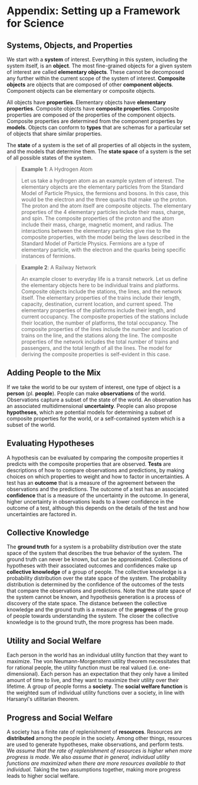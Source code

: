 # Appendix: Setting up a Framework for Science

## Systems, Objects, and Properties

We start with a **system** of interest. Everything in this system, including the system itself, is an **object**. The most fine-grained objects for a given system of interest are called **elementary objects**. These cannot be decomposed any further within the current scope of the system of interest. **Composite objects** are objects that are composed of other **component objects**. Component objects can be elementary or composite objects.

All objects have **properties**. Elementary objects have **elementary properties**. Composite objects have **composite properties**. Composite properties are composed of the properties of the component objects. Composite properties are determined from the component properties by **models**. Objects can conform to **types** that are schemas for a particular set of objects that share similar properties.

The **state** of a system is the set of all properties of all objects in the system, and the models that determine them. The **state space** of a system is the set of all possible states of the system.

> **Example 1**: A Hydrogen Atom
> 
> Let us take a hydrogen atom as an example system of interest. The elementary objects are the elementary particles from the Standard Model of Particle Physics, the fermions and bosons. In this case, this would be the electron and the three quarks that make up the proton. The proton and the atom itself are composite objects. The elementary properties of the 4 elementary particles include their mass, charge, and spin. The composite properties of the proton and the atom include their mass, charge, magnetic moment, and radius. The interactions between the elementary particles give rise to the composite properties, with the model being the laws described in the Standard Model of Particle Physics. Fermions are a type of elementary particle, with the electron and the quarks being specific instances of fermions.

> **Example 2**: A Railway Network
> 
> An example closer to everyday life is a transit network. Let us define the elementary objects here to be individual trains and platforms. Composite objects include the stations, the lines, and the network itself. The elementary properties of the trains include their length, capacity, destination, current location, and current speed. The elementary properties of the platforms include their length, and current occupancy. The composite properties of the stations include their location, the number of platforms, the total occupancy. The composite properties of the lines include the number and location of trains on the line, and the stations along the line. The composite properties of the network includes the total number of trains and passengers, and the total length of all the lines. The model for deriving the composite properties is self-evident in this case.

## Adding People to the Mix
If we take the world to be our system of interest, one type of object is a **person** (pl. **people**). People can make **observations** of the world. Observations capture a subset of the state of the world. An observation has an associated multidimensional **uncertainty**. People can also propose **hypotheses**, which are potential models for determining a subset of composite properties for the world, or a self-contained system which is a subset of the world.

## Evaluating Hypotheses
A hypothesis can be evaluated by comparing the composite properties it predicts with the composite properties that are observed. **Tests** are descriptions of how to compare observations and predictions, by making choices on which properties to weight and how to factor in uncertainties. A test has an **outcome** that is a measure of the agreement between the observations and the predictions. The outcome of a test has an associated **confidence** that is a measure of the uncertainty in the outcome. In general, higher uncertainty in observations leads to a lower confidence in the outcome of a test, although this depends on the details of the test and how uncertainties are factored in.

## Collective Knowledge
The **ground truth** for a system is a probability distribution over the state space of the system that describes the true behavior of the system. The ground truth can never be known, but can be approximated. Collections of hypotheses with their associated outcomes and confidences make up **collective knowledge** of a group of people. The collective knowledge is a probability distribution over the state space of the system. The probability distribution is determined by the confidence of the outcomes of the tests that compare the observations and predictions. Note that the state space of the system cannot be known, and hypothesis generation is a process of discovery of the state space. The distance between the collective knowledge and the ground truth is a measure of the **progress** of the group of people towards understanding the system. The closer the collective knowledge is to the ground truth, the more progress has been made.

## Utility and Social Welfare
Each person in the world has an individual utility function that they want to maximize. The von Neumann-Morgenstern utility theorem necessitates that for rational people, the utility function must be real valued (i.e. one-dimensional). Each person has an expectation that they only have a limited amount of time to live, and they want to maximize their utility over their lifetime. A group of people forms a **society**. The **social welfare function** is the weighted sum of individual utility functions over a society, in line with Harsanyi's utilitarian theorem.

## Progress and Social Welfare
A society has a finite rate of replenishment of **resources**. Resources are **distributed** among the people in the society. Among other things, resources are used to generate hypotheses, make observations, and perform tests. We *assume that the rate of replenishment of resources is higher when more progress is made*. We also *assume that in general, individual utility functions are maximized when there are more resources available to that individual*. Taking the two assumptions together, making more progress leads to higher social welfare.